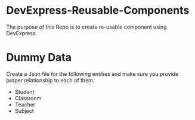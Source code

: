 # DevExpress-Reusable-Components
The purpose of this Repo is to create re-usable component using DevExpress.

# Dummy Data
Create a Json file for the following entities and make sure you provide proper relationship to each of them.
- Student
- Classroom
- Teacher
- Subject
